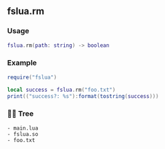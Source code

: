 ## fslua.rm
### Usage
```lua
fslua.rm(path: string) -> boolean
```
### Example
```lua
require("fslua")

local success = fslua.rm("foo.txt")
print(("success?: %s"):format(tostring(success)))
```
### 🌲🌳 Tree
```
- main.lua
- fslua.so
- foo.txt
```

